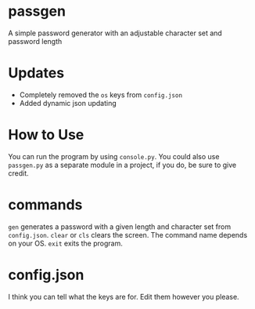 # passgen
A simple password generator with an adjustable character set and password length

# Updates
- Completely removed the `os` keys from `config.json`
- Added dynamic json updating

# How to Use
You can run the program by using `console.py`.
You could also use `passgen.py` as a separate module in a project,
if you do, be sure to give credit.

# commands
`gen` generates a password with a given length and character set from `config.json`.
`clear` or `cls` clears the screen. The command name depends on your OS.
`exit` exits the program.

# config.json
I think you can tell what the keys
are for.
Edit them however you please.
